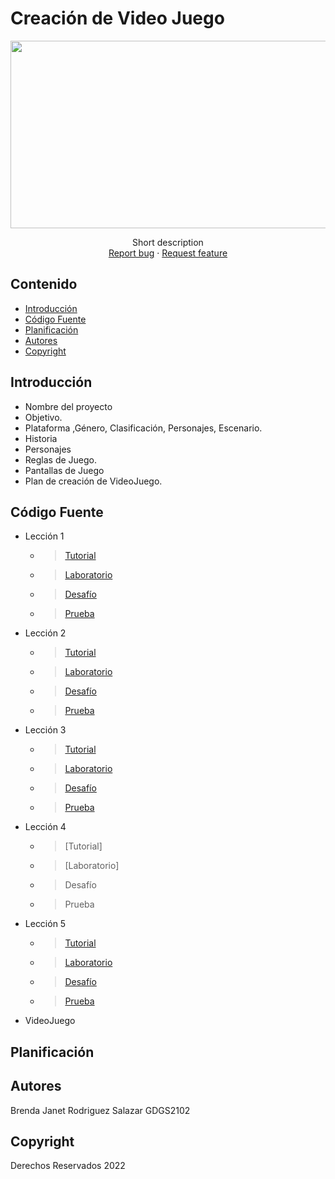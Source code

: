 # Creación de Video Juego
<p align="center">
    <img src="https://static.vecteezy.com/system/resources/previews/001/736/321/non_2x/fantasy-video-game-banner-vector.jpg" alt="Logo" width=1200 height=300>

  <p align="center">
    Short description
    <br>
    <a href="https://reponame/issues/new?template=bug.md">Report bug</a>
    ·
    <a href="https://reponame/issues/new?template=feature.md&labels=feature">Request feature</a>
  </p>
</p>


## Contenido

- [Introducción](#introducción)
- [Código Fuente](#código-fuente)
- [Planificación](#planificación)
- [Autores](#autores)
- [Copyright](#copyright)


## Introducción

- Nombre del proyecto
- Objetivo.
- Plataforma ,Género, Clasificación, Personajes, Escenario.
- Historia
- Personajes
- Reglas de Juego.
- Pantallas de Juego
- Plan de creación de VideoJuego.

## Código Fuente

* Lección 1
  * > [Tutorial](https://github.com/janet-rs/Unity/tree/master/Unidad1/Leccion1)
  * > [Laboratorio](https://utnorteguanajuato-my.sharepoint.com/:w:/g/personal/1219100416_alumnos_utng_edu_mx/EdXdcgTCJzJIldlW7X-0OjgBX_lTqVrGHDLaJ3ZpOjFOaQ?e=oNgBPf)
  * > [Desafío](https://github.com/janet-rs/Unity/tree/master/Unidad1/Challenge)
  * > [Prueba](https://utnorteguanajuato-my.sharepoint.com/:v:/g/personal/1219101114_alumnos_utng_edu_mx/ESA4V_y5Z49HvWncVIZbMGIBgkyNkHOsa9Qea_Gq1Yo8AQ?e=MRDeaZ)
* Lección 2
  * > [Tutorial](https://github.com/janet-rs/Unity/tree/master/Unidad2/Leccion2)
  * > [Laboratorio](https://github.com/janet-rs/Unity/tree/master/Unidad2/Laboratorio2)
  * > [Desafío]()
  * > [Prueba](https://utnorteguanajuato-my.sharepoint.com/:v:/g/personal/1219101114_alumnos_utng_edu_mx/ESH22_Pu91NCmMjQSu61IKABUaP4j8JNhAWnuE_K_m_CxQ?e=y3w6OM)
* Lección 3
  * > [Tutorial](https://github.com/janet-rs/Unity/tree/master/Unidad3/Leccion3)
  * > [Laboratorio](https://github.com/janet-rs/Unity/tree/master/Unidad3/Laboratorio)
  * > [Desafío](https://github.com/janet-rs/Unity/tree/master/Unidad3/Challenge)
  * > [Prueba]()
* Lección 4
  * > [Tutorial]
  * > [Laboratorio]
  * > Desafío
  * > Prueba
* Lección 5
  * > [Tutorial](https://github.com/janet-rs/Unity/tree/master/Unidad5/Leccion5)
  * > [Laboratorio]()
  * > [Desafío](https://github.com/janet-rs/Unity/tree/master/Unidad5/Challenge)
  * > [Prueba]()
* VideoJuego

## Planificación



## Autores
Brenda Janet Rodriguez Salazar GDGS2102

## Copyright
Derechos Reservados 2022
